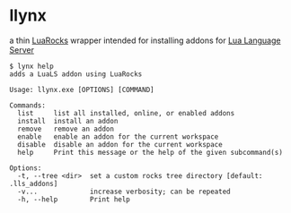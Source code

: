 # llynx

a thin [LuaRocks](https://luarocks.org/) wrapper intended for installing addons for [Lua Language Server](https://github.com/LuaLS/lua-language-server)

```console
$ lynx help
adds a LuaLS addon using LuaRocks

Usage: llynx.exe [OPTIONS] [COMMAND]

Commands:
  list     list all installed, online, or enabled addons
  install  install an addon
  remove   remove an addon
  enable   enable an addon for the current workspace
  disable  disable an addon for the current workspace
  help     Print this message or the help of the given subcommand(s)

Options:
  -t, --tree <dir>  set a custom rocks tree directory [default: .lls_addons]
  -v...             increase verbosity; can be repeated
  -h, --help        Print help
```
